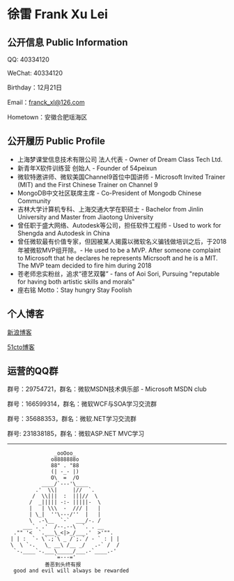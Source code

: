 # 徐雷 Frank Xu Lei

## 公开信息 Public Information

QQ: 40334120

WeChat: 40334120

Birthday：12月21日 

Email：franck_xl@126.com 

Hometown：安徽合肥瑶海区

## 公开履历 Public Profile

- 上海梦课堂信息技术有限公司 法人代表 - Owner of Dream Class Tech Ltd.
- 新青年X软件训练营 创始人 - Founder of 54peixun
- 微软特邀讲师、微软美国Channel9首位中国讲师 - Microsoft Invited Trainer (MIT) and the First Chinese Trainer on Channel 9
- MongoDB中文社区联席主席 - Co-President of Mongodb Chinese Community
- 吉林大学计算机专科、上海交通大学在职硕士 - Bachelor from Jinlin University and Master from Jiaotong University 
- 曾任职于盛大网络、Autodesk等公司，担任软件工程师 - Used to work for Shengda and Autodesk in China
- 曾任微软最有价值专家，但因被某人揭露以微软名义骗钱做培训之后，于2018年被微软MVP组开除。- He used to be a MVP. After someone complaint to  Microsoft that he declares he represents Micrsooft and he is a MIT. The MVP team decided to fire him during 2018
- 苍老师忠实粉丝，追求“德艺双馨” - fans of Aoi Sori, Pursuing "reputable for having both artistic skills and morals"
- 座右铭 Motto：Stay hungry Stay Foolish

## 个人博客
[新浪博客](http://blog.sina.com.cn/frankxulei)

[51cto博客](http://blog.51cto.com/frankxulei)

## 运营的QQ群

群号：29754721，群名：微软MSDN技术俱乐部 - Microsoft MSDN club

群号：166599314，群名：微软WCF与SOA学习交流群

群号：35688353，群名：微软.NET学习交流群

群号: 231838185，群名：微软ASP.NET MVC学习


----
                   _ooOoo_
                  o8888888o
                  88" . "88
                  (| -_- |)
                  O\  =  /O
               ____/`---'\____
             .'  \\|     |//  `.
            /  \\|||  :  |||//  \
           /  _||||| -:- |||||-  \
           |   | \\\  -  /// |   |
           | \_|  ''\---/''  |   |
           \  .-\__  `-`  ___/-. /
         ___`. .'  /--.--\  `. . __
      ."" '<  `.___\_<|>_/___.'  >'"".
     | | :  `- \`.;`\ _ /`;.`/ - ` : | |
     \  \ `-.   \_ __\ /__ _/   .-` /  /
      `-.____`-.___\_____/___.-`____.-'
                   `=---='
                善恶到头终有报
      good and evil will always be rewarded
